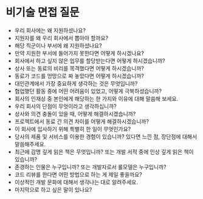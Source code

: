 # 비기술 면접 질문

- 우리 회사에는 왜 지원하셨나요?
- 지원자를 왜 우리 회사에서 뽑아야 할까요?
- 해당 직군이나 부서에 왜 지원하셨나요?
- 만약 지원한 부서에 들어가지 못한다면 어떻게 하시겠나요?
- 회사에서 하고 싶지 않은 업무를 할당받는다면 어떻게 하시겠습니까?
- 상사 또는 동료의 비리를 목격했다면 어떻게 하시겠습니까?
- 동료가 코드를 엉망으로 짜 놓았다면 어떻게 하시겠습니까?
- 대인관계에서 가장 중요하게 생각하는 것은 무엇입니까?
- 협업했던 활동 중에 어떤 어려움이 있었고, 어떻게 극복하셨습니까?
- 회사의 인재상 중 본인에게 해당하는 한 가지와 이유에 대해 말씀해 보세요.
- 우리 회사의 단점이 무엇이라고 생각하십니까?
- 상사와 의견 충돌이 있을 때, 어떻게 해결하시겠습니까?
- 프로젝트에서 동료 간 의견 차이를 어떻게 해결하시겠습니까?
- 이 회사에 입사하기 위해 특별히 한 일이 무엇인가요?
- 당사의 제품 및 서비스를 이용한 경험이 있습니까? 있다면 느낀 점, 장단점에 대해서 말씀해주세요.
- 최근에 감명 깊게 읽은 책은 무엇입니까? 또는 개발 서적 중에 인상 깊게 읽은 책이 있습니까?
- 존경하는 인물은 누구입니까? 또는 개발자로서 롤모델은 누구입니까?
- 코드 리뷰를 한다면 어떤 방법으로 하는 게 제일 좋을까요?
- 이상적인 개발 문화에 대해서 생각나는 대로 알려주세요.
- 마지막으로 하고 싶은 말이 있나요?